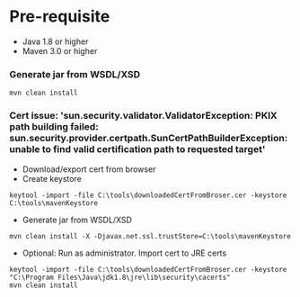
# Pre-requisite
- Java 1.8 or higher
- Maven 3.0 or higher

### Generate jar from WSDL/XSD
``````
mvn clean install
``````

### Cert issue: 'sun.security.validator.ValidatorException: PKIX path building failed: sun.security.provider.certpath.SunCertPathBuilderException: unable to find valid certification path to requested target'
- Download/export cert from browser 
- Create keystore
``````
keytool -import -file C:\tools\downloadedCertFromBroser.cer -keystore C:\tools\mavenKeystore
``````
- Generate jar from WSDL/XSD
``````
mvn clean install -X -Djavax.net.ssl.trustStore=C:\tools\mavenKeystore
``````
- Optional: Run as administrator. Import cert to JRE certs
``````
keytool -import -file C:\tools\downloadedCertFromBroser.cer -keystore "C:\Program Files\Java\jdk1.8\jre\lib\security\cacerts"
mvn clean install
``````

